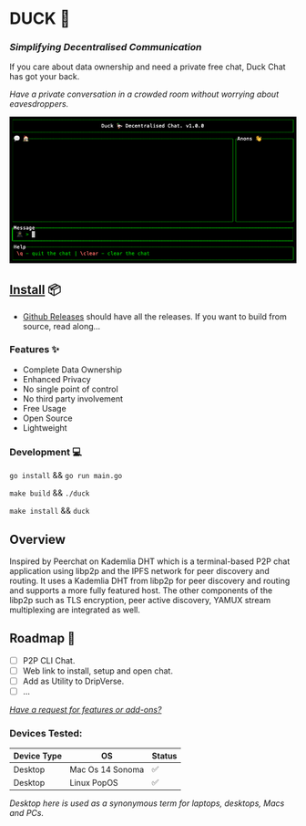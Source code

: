 # DUCK 🦆

### _Simplifying Decentralised Communication_

If you care about data ownership and need a private free chat, Duck Chat has got your back.

_Have a private conversation in a crowded room without worrying about eavesdroppers._

![Duck Chat](./sample.png "Duck Chat")

## [Install](https://github.com/DripVerse/duck/releases/download/v1.0/duck) 📦

- [Github Releases](https://github.com/DripVerse/duck/releases) should have all the releases.
If you want to build from source, read along...

### Features ✨
- Complete Data Ownership
- Enhanced Privacy
- No single point of control
- No third party involvement
- Free Usage
- Open Source
- Lightweight

### Development 💻

`go install` && `go run main.go`

`make build` && `./duck`

`make install` && `duck`

## Overview

Inspired by Peerchat on Kademlia DHT which is a terminal-based P2P chat application using libp2p and the IPFS network for peer discovery and routing.
It uses a Kademlia DHT from libp2p for peer discovery and routing and supports a more fully featured host. The other components of the libp2p such as TLS encryption, peer active discovery, YAMUX stream multiplexing are integrated as well.

## Roadmap 🚀

- [ ] P2P CLI Chat.
- [ ] Web link to install, setup and open chat.
- [ ] Add as Utility to DripVerse.
- [ ] ...

_[Have a request for features or add-ons?](https://github.com/DripVerse/duck/issues)_

### Devices Tested:

| Device Type | OS | Status |
| --- | --- | --- |
| Desktop | Mac Os 14 Sonoma | ✅ |
| Desktop | Linux PopOS | ✅ |

_Desktop here is used as a synonymous term for laptops, desktops, Macs and PCs._
